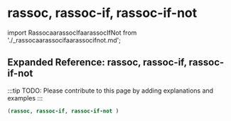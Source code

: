 # rassoc, rassoc-if, rassoc-if-not

import RassocaarassocIfaarassocIfNot from './_rassocaarassocifaarassocifnot.md';

<RassocaarassocIfaarassocIfNot />

## Expanded Reference: rassoc, rassoc-if, rassoc-if-not

:::tip
TODO: Please contribute to this page by adding explanations and examples
:::

```lisp
(rassoc, rassoc-if, rassoc-if-not )
```
